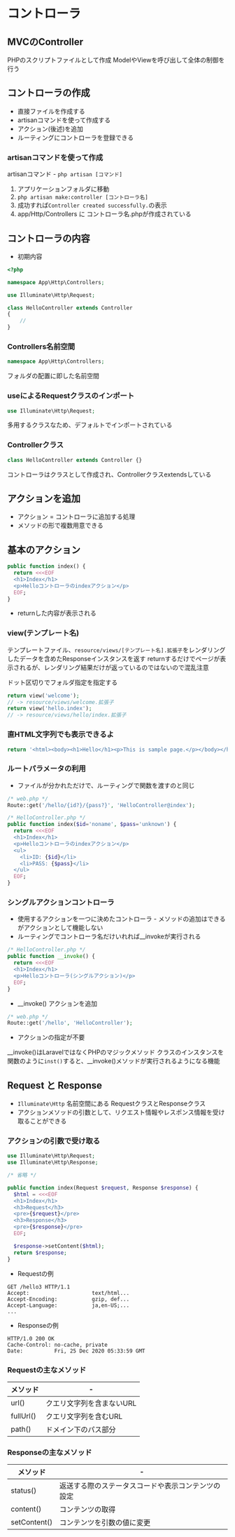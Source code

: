# コントローラ

## MVCのController
PHPのスクリプトファイルとして作成
ModelやViewを呼び出して全体の制御を行う

## コントローラの作成

* 直接ファイルを作成する
* artisanコマンドを使って作成する
* アクション(後述)を追加
* ルーティングにコントローラを登録できる

### artisanコマンドを使って作成

artisanコマンド - `php artisan [コマンド]`
1. アプリケーションフォルダに移動
2. `php artisan make:controller [コントローラ名]`
3. 成功すれば`Controller created successfully.`の表示
4. app/Http/Controllers に コントローラ名.phpが作成されている

## コントローラの内容

* 初期内容

```php
<?php

namespace App\Http\Controllers;

use Illuminate\Http\Request;

class HelloController extends Controller
{
    //
}
```

### Controllers名前空間

```php
namespace App\Http\Controllers;
```
フォルダの配置に即した名前空間

### useによるRequestクラスのインポート

```php
use Illuminate\Http\Request;
```
多用するクラスなため、デフォルトでインポートされている

### Controllerクラス

```php
class HelloController extends Controller {}
```

コントローラはクラスとして作成され、Controllerクラスextendsしている

## アクションを追加

* アクション = コントローラに追加する処理
* メソッドの形で複数用意できる

## 基本のアクション

```php
public function index() {
  return <<<EOF
  <h1>Index</h1>
  <p>Helloコントローラのindexアクション</p>
  EOF;
}
```
* returnした内容が表示される

### view(テンプレート名)

テンプレートファイル、`resource/views/[テンプレート名].拡張子`をレンダリングしたデータを含めたResponseインスタンスを返す
returnするだけでページが表示されるが、レンダリング結果だけが返っているのではないので混乱注意

ドット区切りでフォルダ指定を指定する

```php
return view('welcome');
// -> resource/views/welcome.拡張子
return view('hello.index');
// -> resource/views/hello/index.拡張子
```

### 直HTML文字列でも表示できるよ

```php
return '<html><body><h1>Hello</h1><p>This is sample page.</p></body></html>';
```

### ルートパラメータの利用

* ファイルが分かれただけで、ルーティングで関数を渡すのと同じ

```php
/* web.php */
Route::get('/hello/{id?}/{pass?}', 'HelloController@index');
```

```php
/* HelloController.php */
public function index($id='noname', $pass='unknown') {
  return <<<EOF
  <h1>Index</h1>
  <p>Helloコントローラのindexアクション</p>
  <ul>
    <li>ID: {$id}</li>
    <li>PASS: {$pass}</li>
  </ul>
  EOF;
}
```

### シングルアクションコントローラ

* 使用するアクションを一つに決めたコントローラ
\- メソッドの追加はできるがアクションとして機能しない
* ルーティングでコントローラ名だけいれれば__invokeが実行される

```php
/* HelloController.php */
public function __invoke() {
  return <<<EOF
  <h1>Index</h1>
  <p>Helloコントローラ(シングルアクション)</p>
  EOF;
}
```
* __invoke() アクションを追加

```php
/* web.php */
Route::get('/hello', 'HelloController');
```
* アクションの指定が不要

__invoke()はLaravelではなくPHPのマジックメソッド
クラスのインスタンスを関数のように`inst()`すると、__invoke()メソッドが実行されるようになる機能

## Request と Response

* `Illuminate\Http` 名前空間にある RequestクラスとResponseクラス
* アクションメソッドの引数として、リクエスト情報やレスポンス情報を受け取ることができる

### アクションの引数で受け取る

```php
use Illuminate\Http\Request;
use Illuminate\Http\Response;

/* 省略 */

public function index(Request $request, Response $response) {
  $html = <<<EOF
  <h1>Index</h1>
  <h3>Request</h3>
  <pre>{$request}</pre>
  <h3>Response</h3>
  <pre>{$response}</pre>
  EOF;

  $response->setContent($html);
  return $response;
}
```

* Requestの例
```
GET /hello3 HTTP/1.1
Accept:                    text/html...
Accept-Encoding:           gzip, def...
Accept-Language:           ja,en-US;...
...
```

* Responseの例
```
HTTP/1.0 200 OK
Cache-Control: no-cache, private
Date:          Fri, 25 Dec 2020 05:33:59 GMT
```

### Requestの主なメソッド
| メソッド  | -                         |
| --------- | ------------------------- |
| url()     | クエリ文字列を含まないURL |
| fullUrl() | クエリ文字列を含むURL     |
| path()    | ドメイン下のパス部分      |

### Responseの主なメソッド
| メソッド     | -                                                  |
| ------------ | -------------------------------------------------- |
| status()     | 返送する際のステータスコードや表示コンテンツの設定 |
| content()    | コンテンツの取得                                   |
| setContent() | コンテンツを引数の値に変更                         |


